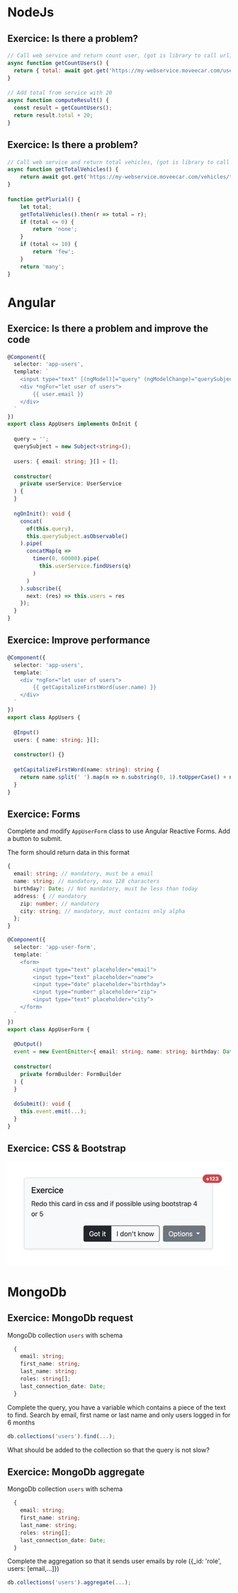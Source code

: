 # NodeJs

## Exercice: Is there a problem?

```javascript
// Call web service and return count user, (got is library to call url)
async function getCountUsers() {
  return { total: await got.get('https://my-webservice.moveecar.com/users/count') };
}

// Add total from service with 20
async function computeResult() {
  const result = getCountUsers();
  return result.total + 20;
}
```

## Exercice: Is there a problem?

```javascript
// Call web service and return total vehicles, (got is library to call url)
async function getTotalVehicles() {
    return await got.get('https://my-webservice.moveecar.com/vehicles/total');
}

function getPlurial() {
    let total;
    getTotalVehicles().then(r => total = r);
    if (total <= 0) {
        return 'none';
    }
    if (total <= 10) {
        return 'few';
    }
    return 'many';
}
```

# Angular

## Exercice: Is there a problem and improve the code

```typescript
@Component({
  selector: 'app-users',
  template: `
    <input type="text" [(ngModel)]="query" (ngModelChange)="querySubject.next($event)">
    <div *ngFor="let user of users">
        {{ user.email }}
    </div>
  `
})
export class AppUsers implements OnInit {

  query = '';
  querySubject = new Subject<string>();

  users: { email: string; }[] = [];

  constructor(
    private userService: UserService
  ) {
  }

  ngOnInit(): void {
    concat(
      of(this.query),
      this.querySubject.asObservable()
    ).pipe(
      concatMap(q =>
        timer(0, 60000).pipe(
          this.userService.findUsers(q)
        )
      )
    ).subscribe({
      next: (res) => this.users = res
    });
  }
}
```

## Exercice: Improve performance

```typescript
@Component({
  selector: 'app-users',
  template: `
    <div *ngFor="let user of users">
        {{ getCapitalizeFirstWord(user.name) }}
    </div>
  `
})
export class AppUsers {

  @Input()
  users: { name: string; }[];

  constructor() {}
  
  getCapitalizeFirstWord(name: string): string {
    return name.split(' ').map(n => n.substring(0, 1).toUpperCase() + n.substring(1).toLowerCase()).join(' ');
  }
}
```

## Exercice: Forms

Complete and modify `AppUserForm` class to use Angular Reactive Forms. Add a button to submit.

The form should return data in this format

```typescript
{
  email: string; // mandatory, must be a email
  name: string; // mandatory, max 128 characters
  birthday?: Date; // Not mandatory, must be less than today
  address: { // mandatory
    zip: number; // mandatory
    city: string; // mandatory, must contains only alpha
  };
}
```

```typescript
@Component({
  selector: 'app-user-form',
  template: `
    <form>
        <input type="text" placeholder="email">
        <input type="text" placeholder="name">
        <input type="date" placeholder="birthday">
        <input type="number" placeholder="zip">
        <input type="text" placeholder="city">
    </form>
  `
})
export class AppUserForm {

  @Output()
  event = new EventEmitter<{ email: string; name: string; birthday: Date; address: { zip: number; city: string; };}>;
  
  constructor(
    private formBuilder: FormBuilder
  ) {
  }

  doSubmit(): void {
    this.event.emit(...);
  }
}
```

## Exercice: CSS & Bootstrap

![image](uploads/0388377207d10f8732e1d64623a255b6/image.png)

# MongoDb

## Exercice: MongoDb request

MongoDb collection `users` with schema

``` typescript
  {
    email: string;
    first_name: string;
    last_name: string;
    roles: string[];
    last_connection_date: Date;
  }
```

Complete the query, you have a variable which contains a piece of the text to find. Search by email, first name or last name and only users logged in for 6 months

``` typescript
db.collections('users').find(...);
```

What should be added to the collection so that the query is not slow?

## Exercice: MongoDb aggregate

MongoDb collection `users` with schema

``` typescript
  {
    email: string;
    first_name: string;
    last_name: string;
    roles: string[];
    last_connection_date: Date;
  }
```

Complete the aggregation so that it sends user emails by role ({_id: 'role', users: [email,...]})

``` typescript
db.collections('users').aggregate(...);
```
